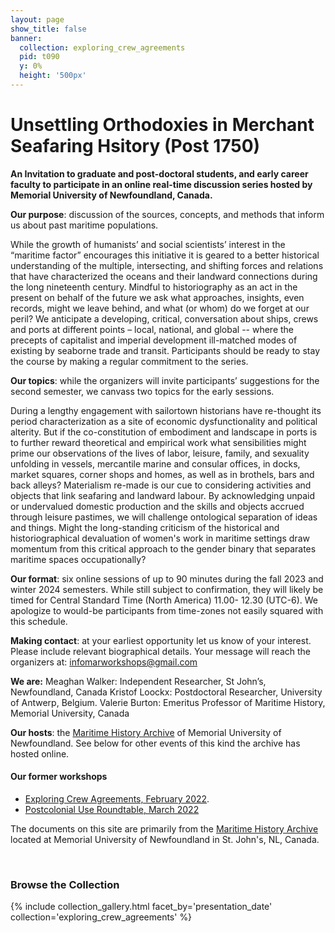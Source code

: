 ```yaml
---
layout: page
show_title: false
banner:
  collection: exploring_crew_agreements
  pid: t090
  y: 0%
  height: '500px'
---
```


# Unsettling Orthodoxies in Merchant Seafaring Hsitory (Post 1750)

**An Invitation to graduate and post-doctoral students, and early career faculty to participate in an online real-time discussion series hosted by Memorial University of Newfoundland, Canada.**

**Our purpose**: discussion of the sources, concepts, and methods that inform us about past maritime populations.

While the growth of humanists’ and social scientists’ interest in the “maritime factor” encourages this initiative it is geared to a better historical understanding of the multiple, intersecting, and shifting forces and relations that have characterized the oceans and their landward connections during the long nineteenth century. Mindful to historiography as an act in the present on behalf of the future we ask what approaches, insights, even records, might we leave behind, and what (or whom) do we forget at our peril? We anticipate a developing, critical, conversation about ships, crews and ports at different points – local, national, and global -- where the precepts of capitalist and imperial development ill-matched modes of existing by seaborne trade and transit. Participants should be ready to stay the course by making a regular commitment to the series.

**Our topics**: while the organizers will invite participants’ suggestions for the second semester, we canvass two topics for the early sessions.

During a lengthy engagement with sailortown historians have re-thought its period characterization as a site of economic dysfunctionality and political alterity. But if the co-constitution of embodiment and landscape in ports is to further reward theoretical and empirical work what sensibilities might prime our observations of the lives of labor, leisure, family, and sexuality unfolding in vessels, mercantile marine and consular offices, in docks, market squares, corner shops and homes, as well as in brothels, bars and back alleys? Materialism re-made is our cue to considering activities and objects that link seafaring and landward labour. By acknowledging unpaid or undervalued domestic production and the skills and objects accrued through leisure pastimes, we will challenge ontological separation of ideas and things.  Might the long-standing criticism of the historical and historiographical devaluation of women's work in maritime settings draw momentum from this critical approach to the gender binary that separates maritime spaces occupationally?

**Our format**: six online sessions of up to 90 minutes during the fall 2023 and winter 2024 semesters. While still subject to confirmation, they will likely be timed for Central Standard Time (North America) 11.00- 12.30 (UTC-6). We apologize to would-be participants from time-zones not easily squared with this schedule.

**Making contact**: at your earliest opportunity let us know of your interest. Please include relevant biographical details. Your message will reach the organizers at: [infomarworkshops@gmail.com](mailto:informarworkshops@gmail.com)

**We are:**
Meaghan Walker: Independent Researcher, St John’s, Newfoundland, Canada
Kristof Loockx: Postdoctoral Researcher, University of Antwerp, Belgium.
Valerie Burton: Emeritus Professor of Maritime History, Memorial University, Canada

**Our hosts**: the [Maritime History Archive](https://mha.mun.ca/mha/) of Memorial University of Newfoundland. See below for other events of this kind the archive has hosted online.

#### Our former workshops

- [Exploring Crew Agreements, February 2022](/expcrewagreements.md).
- [Postcolonial Use Roundtable, March 2022](/postcolonial.md)

The documents on this site are primarily from the [Maritime History Archive](https://www.mun.ca/mha/) located at Memorial University of Newfoundland in St. John's, NL, Canada.

<br>

### Browse the Collection

{% include collection_gallery.html facet_by='presentation_date' collection='exploring_crew_agreements' %}
